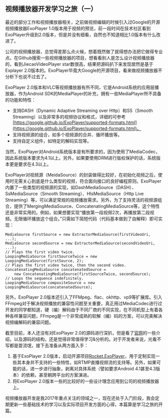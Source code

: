 ## 视频播放器开发学习之旅（一）
最近的部分工作和视频播放器相关，之前做视频编辑的时候引入过Google的开源视频播放器ExoPlayer 1.0版本用于视频的预览，前一段时间在技术社区看到ExoPlayer升级到2.0版本，但是并没有细看，自然也不知道相比1.0版本有什么改进了。

公司的视频播放器，总觉得差那么点火候，想着既然做了就得想办法把它做得专业点。在Github搜索一些视频播放器的项目，想看看别人是怎么设计视频播放器的，看到JiecaoVideoPlayer star数很高，结果把源码扒下来发现居然是基于Explayer 2.0版本的。ExoPlayer毕竟大Google的开源项目，看来做视频播放器不分析下也说不过去了。

ExoPlayer 2.0版本和VLC等视频播放器有所不同，它是Android系统的应用层播放器，作为Android SDK的MediaPlayer的补充，拥有一些MediaPlayer所不具备的功能和特性：
+ 支持DASH（Dynamic Adaptive Streaming over Http）和SS（Smooth Streaming）以及非常多的视频协议和格式，详细的可参考[https://google.github.io/ExoPlayer/supported-formats.html](https://google.github.io/ExoPlayer/supported-formats.html)。
+ 支持视频源的组合，如多个视频源的合并、循环播放等。
+ 支持自定义组件，如特定的解码实现等。

当然，ExoPlayer对Android系统版本是有所要求的，因为使用了MediaCodec，因此系统版本要求为4.1以上。另外，如果要使用DRM进行版权保护的话，系统版本更是要求在4.3以上。

ExoPlayer对视频源（MeidaSource）的封装做得比较好，在初始化视频之后，使用时无需关心到底是什么类型的视频，符合面向接口的良好编程原则。ExoPlayer内置了一些类型的视频源的实现，如DashMediaSource（DASH）、SsMediaSource（Smooth Streaming）、HlsMediaSource（Http Live Streaming）等，可以满足常规的视频播放需求。另外，为了支持灵活的视频源组合，提供了MergingMediaSource、ConcatenatingMediaSource等，这个特性还是非常实用的。例如，如果想要实现“播放第一段视频2次，再播放第二段视频。无限循环播放这个组合。”只需如下简短代码（代码基本做到了自解释）即可实现：

	MediaSource firstSource = new ExtractorMediaSource(firstVideoUri, ...);
	MediaSource secondSource = new ExtractorMediaSource(secondVideoUri, ...);
	// Plays the first video twice.
	LoopingMediaSource firstSourceTwice = new LoopingMediaSource(firstSource, 2);
	// Plays the first video twice, then the second video.
	ConcatenatingMediaSource concatenatedSource =
		new ConcatenatingMediaSource(firstSourceTwice, secondSource);
	// Loops the sequence indefinitely.
	LoopingMediaSource compositeSource = new LoopingMediaSource(concatenatedSource);

另外，ExoPlayer 2.0版本还引入了FFMpeg、flac、okhttp、vp9等扩展库。引入FFmpeg对于解决视频播放的兼容性问题至关重要，真正用过MediaCodec进行过开发的同学都知道，硬（编）解码由于不同厂商的不同实现，在不同机型上有着各种各样兼容问题，FFmpeg是一个非常成熟的软解（编）码的方案，可以完美解决视频编解码的兼容问题。

截至目前，本人还没有对ExoPlayer 2.0的源码进行深扒，但是看了[官网]([https://google.github.io/ExoPlayer/guide.html])的一些介绍，以及源码的结构，还是觉得非常值得学习&分析的。对于开发者来说，光看不写都是耍流氓，接下去准备从两方面入手：
1. 基于ExoPlayer 2.0版本，启动开源项目[Rocket.ExoPlayer](https://github.com/sherlocktowne/Rocket.ExoPlayer)，用于定制实现一些其本身并不支持的一些特性，如RTMP直播视频流的支持等。另外，如果可能的话，进一步进行抽象，剥离对具体系统（譬如要求Android 4.1甚至4.3版本）的依赖，甚至朝跨平台的方案演进。
2. 将ExoPlayer 2.0版本一些的比较好的一些设计理念应用到公司的视频播放器上。

视频播放器开发是我2017年重点关注的领域之一，现在还处于入门阶段，我会定期更新一些基础技术的学习以及实际项目开发方面的心得，本篇算是学习之旅的开篇。
